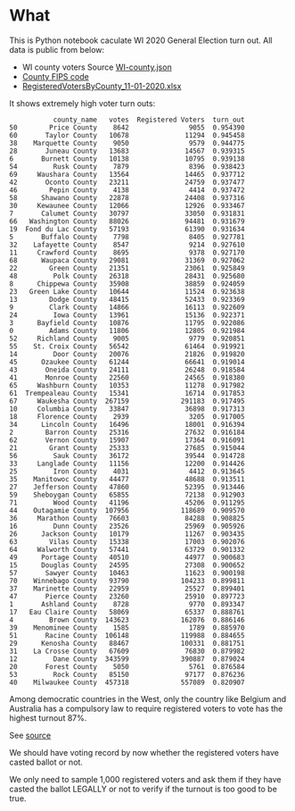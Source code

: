 What
====

This is Python notebook caculate WI 2020 General Election turn out. All data is public from below:

- WI county voters Source [WI-county.json](https://www.wsj.com/election-results-2020-data/president/WI-county.json)
- [County FIPS code](https://github.com/kjhealy/fips-codes)
- [RegisteredVotersByCounty_11-01-2020.xlsx](https://elections.wi.gov/sites/elections.wi.gov/files/2020-11/RegisteredVotersByCounty_11-01-2020.xlsx)

It shows extremely high voter turn outs:

```
           county_name   votes  Registered Voters  turn_out
50        Price County    8642               9055  0.954390
60       Taylor County   10678              11294  0.945458
38    Marquette County    9050               9579  0.944775
28       Juneau County   13683              14567  0.939315
6       Burnett County   10138              10795  0.939138
54         Rusk County    7879               8396  0.938423
69     Waushara County   13564              14465  0.937712
42       Oconto County   23211              24759  0.937477
46        Pepin County    4138               4414  0.937472
58      Shawano County   22878              24408  0.937316
30     Kewaunee County   12066              12926  0.933467
7       Calumet County   30797              33050  0.931831
66   Washington County   88026              94481  0.931679
19  Fond du Lac County   57193              61390  0.931634
5       Buffalo County    7798               8405  0.927781
32    Lafayette County    8547               9214  0.927610
11     Crawford County    8695               9378  0.927170
68      Waupaca County   29081              31369  0.927062
22        Green County   21351              23061  0.925849
48         Polk County   26318              28431  0.925680
8      Chippewa County   35908              38859  0.924059
23   Green Lake County   10644              11524  0.923638
13        Dodge County   48415              52433  0.923369
9         Clark County   14866              16113  0.922609
24         Iowa County   13961              15136  0.922371
3      Bayfield County   10876              11795  0.922086
0         Adams County   11806              12805  0.921984
52     Richland County    9005               9779  0.920851
55    St. Croix County   56542              61464  0.919921
14         Door County   20076              21826  0.919820
45      Ozaukee County   61244              66641  0.919014
43       Oneida County   24111              26248  0.918584
41       Monroe County   22560              24565  0.918380
65     Washburn County   10353              11278  0.917982
61  Trempealeau County   15341              16714  0.917853
67     Waukesha County  267159             291183  0.917495
10     Columbia County   33847              36898  0.917313
18     Florence County    2939               3205  0.917005
34      Lincoln County   16496              18001  0.916394
2        Barron County   25316              27632  0.916184
62       Vernon County   15907              17364  0.916091
21        Grant County   25333              27685  0.915044
56         Sauk County   36172              39544  0.914728
33     Langlade County   11156              12200  0.914426
25         Iron County    4031               4412  0.913645
35    Manitowoc County   44477              48688  0.913511
27    Jefferson County   47860              52395  0.913446
59    Sheboygan County   65855              72138  0.912903
71         Wood County   41196              45206  0.911295
44    Outagamie County  107956             118689  0.909570
36     Marathon County   76603              84288  0.908825
16         Dunn County   23526              25969  0.905926
26      Jackson County   10179              11267  0.903435
63        Vilas County   15338              17003  0.902076
64     Walworth County   57441              63729  0.901332
49      Portage County   40510              44977  0.900683
15      Douglas County   24595              27308  0.900652
57       Sawyer County   10463              11623  0.900198
70    Winnebago County   93790             104233  0.899811
37    Marinette County   22959              25527  0.899401
47       Pierce County   23260              25910  0.897723
1       Ashland County    8728               9770  0.893347
17   Eau Claire County   58069              65337  0.888761
4         Brown County  143623             162076  0.886146
39    Menominee County    1585               1789  0.885970
51       Racine County  106148             119988  0.884655
29      Kenosha County   88467             100331  0.881751
31    La Crosse County   67609              76830  0.879982
12         Dane County  343599             390887  0.879024
20       Forest County    5050               5761  0.876584
53         Rock County   85150              97177  0.876236
40    Milwaukee County  457318             557089  0.820907
```

Among democratic countries in the West, only the country like Belgium and Australia has a compulsory law to require registered voters to vote has the highest turnout 87%.

See [source](https://www.weforum.org/agenda/2018/11/these-countries-have-some-of-the-highest-voter-turnout-in-the-world/)

We should have voting record by now whether the registered voters have casted ballot or not.

We only need to sample 1,000 registered voters and ask them if they have casted the ballot LEGALLY or not to verify  if the turnout is too good to be true.

